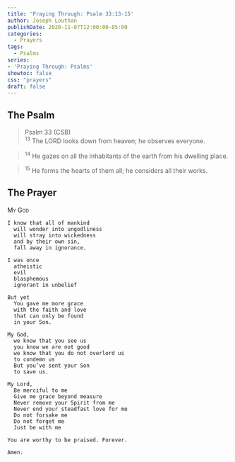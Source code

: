 ```yaml
---
title: 'Praying Through: Psalm 33:13-15'
author: Joseph Louthan
publishDate: 2020-11-07T12:00:00-05:00
categories:
  - Prayers
tags:
  - Psalms
series:
- 'Praying Through: Psalms'
showtoc: false
css: "prayers"
draft: false
---
```

## The Psalm

>Psalm 33 (CSB)  
><sup>13</sup> The LORD looks down from heaven; he observes everyone. 

><sup>14</sup> He gazes on all the inhabitants of the earth from his dwelling place. 

><sup>15</sup> He forms the hearts of them all; he considers all their works. 

## The Prayer

<div style="font-variant: small-caps;">
My God
</div>

```text
I know that all of mankind
  will wonder into ungodliness 
  will stray into wickedness
  and by their own sin,
  fall away in ignorance. 

I was once
  atheistic
  evil
  blasphemous
  ignorant in unbelief

But yet
  You gave me more grace
  with the faith and love
  that can only be found 
  in your Son.

My God,
  we know that you see us
  you know we are not good
  we know that you do not overlord us
  to condemn us
  But you’ve sent your Son
  to save us.

My Lord,
  Be merciful to me
  Give me grace beyond measure
  Never remove your Spirit from me 
  Never end your steadfast love for me
  Do not forsake me
  Do not forget me
  Just be with me

You are worthy to be praised. Forever.

Amen.
```
